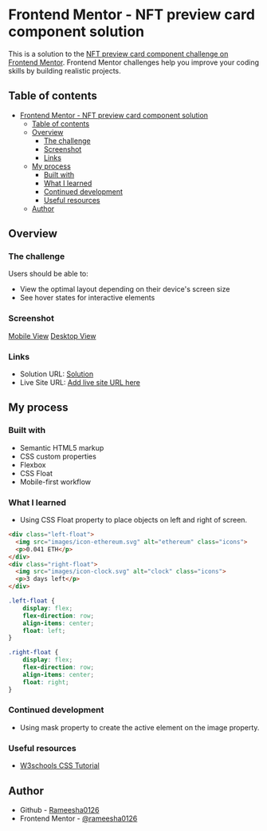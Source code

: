 # Frontend Mentor - NFT preview card component solution

This is a solution to the [NFT preview card component challenge on Frontend Mentor](https://www.frontendmentor.io/challenges/nft-preview-card-component-SbdUL_w0U). Frontend Mentor challenges help you improve your coding skills by building realistic projects. 

## Table of contents

- [Frontend Mentor - NFT preview card component solution](#frontend-mentor---nft-preview-card-component-solution)
  - [Table of contents](#table-of-contents)
  - [Overview](#overview)
    - [The challenge](#the-challenge)
    - [Screenshot](#screenshot)
    - [Links](#links)
  - [My process](#my-process)
    - [Built with](#built-with)
    - [What I learned](#what-i-learned)
    - [Continued development](#continued-development)
    - [Useful resources](#useful-resources)
  - [Author](#author)

## Overview

### The challenge

Users should be able to:

- View the optimal layout depending on their device's screen size
- See hover states for interactive elements

### Screenshot

[Mobile View](./Mobile-view.png)
[Desktop View](./Desktop-view.png)

### Links

- Solution URL: [Solution](https://github.com/rameesha0126/nft-preview-card-component.git)
- Live Site URL: [Add live site URL here](https://your-live-site-url.com)

## My process

### Built with

- Semantic HTML5 markup
- CSS custom properties
- Flexbox
- CSS Float
- Mobile-first workflow

### What I learned

- Using CSS Float property to place objects on left and right of screen.

```html
<div class="left-float">
  <img src="images/icon-ethereum.svg" alt="ethereum" class="icons">
  <p>0.041 ETH</p>
</div>
<div class="right-float">
  <img src="images/icon-clock.svg" alt="clock" class="icons">
  <p>3 days left</p>
</div>
```
```css
.left-float {
    display: flex;
    flex-direction: row;
    align-items: center;
    float: left;
}

.right-float {
    display: flex;
    flex-direction: row;
    align-items: center;
    float: right;
}
```

### Continued development

- Using mask property to create the active element on the image property. 

### Useful resources

- [W3schools CSS Tutorial](https://www.w3schools.com/css/default.asp)

## Author

- Github - [Rameesha0126](https://github.com/rameesha0126)
- Frontend Mentor - [@rameesha0126](https://www.frontendmentor.io/profile/rameesha0126)
